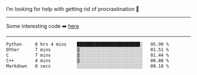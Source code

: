 I’m looking for help with getting rid of procrastination 🤔

-----

Some interesting code :arrow_right: [here](https://github.com/zhen8838/playground)

-----

<!--START_SECTION:waka-->

```txt
Python     8 hrs 4 mins    ████████████████████████░   95.99 %
Other      7 mins          ▒░░░░░░░░░░░░░░░░░░░░░░░░   01.51 %
C          7 mins          ▒░░░░░░░░░░░░░░░░░░░░░░░░   01.44 %
C++        4 mins          ▒░░░░░░░░░░░░░░░░░░░░░░░░   00.88 %
Markdown   0 secs          ░░░░░░░░░░░░░░░░░░░░░░░░░   00.18 %
```

<!--END_SECTION:waka-->

<!--
**zhen8838/zhen8838** is a ✨ _special_ ✨ repository because its `README.md` (this file) appears on your GitHub profile.

Here are some ideas to get you started:

- 🔭 I’m currently working on ...
- 🌱 I’m currently learning ...
- 👯 I’m looking to collaborate on ...
 ...
- 💬 Ask me about ...
- 📫 How to reach me: ...
- 😄 Pronouns: ...
- ⚡ Fun fact: ...
-->

